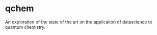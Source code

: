 # qchem
An exploration of the state of the art on the application of datascience to quantum chemistry.
